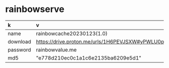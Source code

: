 # rainbowserve
| k | v |
|:---|:---|
|name|rainbowcache20230123(1.0)|
|download|https://drive.proton.me/urls/1H6PEVJSXW#yPWLU0pCu3f9| 
|password|rainbowvalue.me|
|md5|"e778d210ec0c1a1c6e2135ba6209e5d1"|
